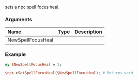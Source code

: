 sets a npc spell focus heal.
### Arguments
**Name**|**Type**|**Description**
:---|:---|:---
NewSpellFocusHeal||

### Example

```perl
my $NewSpellFocusHeal = 1;

$npc->SetSpellFocusHeal($NewSpellFocusHeal); # Returns void
```